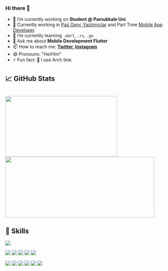 ### Hi there 👋

- 🔭 I’m currently working on **Student @ Pamukkale Uni**
- 🚩 Currently working in [Paü Genç Yazılımcılar](https://github.com/GencYazilimcilar) and Part Time [Mobile App Developer](https://www.pau.edu.tr/).
- 🌱 I’m currently learning `.dart`, `.rs`, `.go`
- 💬 Ask me about **Mobile Development Flutter**
- 📫 How to reach me: **[Twitter](https://twitter.com/mustafaakill), [Instagram](https://instagram.com/mustafaakilll)**
- 😄 Pronouns: "He/Him"
- ⚡ Fun fact: :penguin: I use Arch btw.

## &#x1f4c8; GitHub Stats
<br/>
<a href="https://github-readme-stats-bnqo.vercel.app/api/top-langs/?username=mustafaakilll&langs_count=8&layout=compact&theme=onedark">
 <img width="350" height="190" src="https://github-readme-stats-bnqo.vercel.app/api/top-langs/?username=mustafaakilll&langs_count=8&layout=compact&theme=onedark" />
</a> 
<a href="https://github-readme-stats-bnqo.vercel.app/api?username=mustafaakilll&theme=onedark&show_icons=true">
 <img width="467" height="190" src="https://github-readme-stats-bnqo.vercel.app/api?username=mustafaakilll&theme=onedark&show_icons=true" />
</a>

## 💼 Skills

![](https://img.shields.io/badge/OS-Linux-informational?style=flat&logo=linux&logoColor=white&color=4AB197)

![](https://img.shields.io/badge/Code-Dart-informational?style=flat&logo=Dart&logoColor=white&color=4AB197)
![](https://img.shields.io/badge/Code-JavaScript-informational?style=flat&logo=JavaScript&logoColor=white&color=4AB197)
![](https://img.shields.io/badge/Code-TypeScript-informational?style=flat&logo=TypeScript&logoColor=white&color=4AB197)
![](https://img.shields.io/badge/Code-Go-informational?style=flat&logo=Go&logoColor=white&color=4AB197)
![](https://img.shields.io/badge/Code-Rust-informational?style=flat&logo=Rust&logoColor=white&color=4AB197)

![](https://img.shields.io/badge/Tools-MongoDB-informational?style=flat&logo=MongoDB&logoColor=white&color=4AB197)
![](https://img.shields.io/badge/Tools-MySQL-informational?style=flat&logo=MySQL&logoColor=white&color=4AB197)
![](https://img.shields.io/badge/Tools-MariaDB-informational?style=flat&logo=MariaDB&logoColor=white&color=4AB197)
![](https://img.shields.io/badge/Tools-PostgreSQL-informational?style=flat&logo=postgresql&logoColor=white&color=4AB197)
![](https://img.shields.io/badge/Tools-Docker-informational?style=flat&logo=docker&logoColor=white&color=4AB197)
![](https://img.shields.io/badge/Tools-Postman-informational?style=flat&logo=Postman&logoColor=white&color=4AB197)


